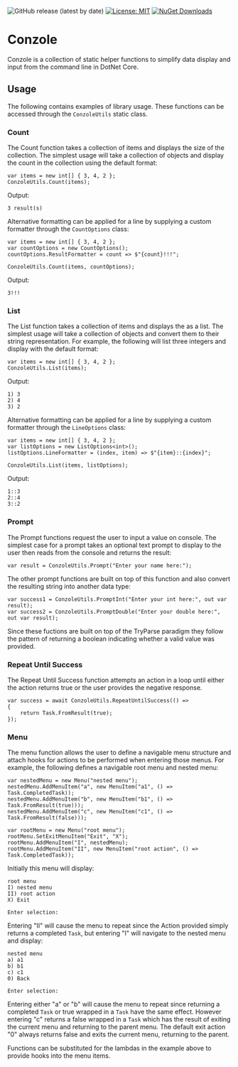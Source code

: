 ![GitHub release (latest by date)](https://img.shields.io/github/v/release/ecooper92/Conzole)
[![License: MIT](https://img.shields.io/badge/License-MIT-yellow.svg)](/LICENSE.md)
[![NuGet Downloads](https://img.shields.io/nuget/dt/Conzole?label=NuGet%20Downloads)](https://www.nuget.org/packages/Conzole/)

# Conzole
Conzole is a collection of static helper functions to simplify data display and input from the command line in DotNet Core.

## Usage
The following contains examples of library usage. These functions can be accessed through the `ConzoleUtils` static class.

### Count
The Count function takes a collection of items and displays the size of the collection. The simplest usage will take a collection of objects and display the count in the collection using the default format:
```
var items = new int[] { 3, 4, 2 };
ConzoleUtils.Count(items);
```
Output:
```
3 result(s)
```
Alternative formatting can be applied for a line by supplying a custom formatter through the `CountOptions` class:
```
var items = new int[] { 3, 4, 2 };
var countOptions = new CountOptions();
countOptions.ResultFormatter = count => $"{count}!!!";

ConzoleUtils.Count(items, countOptions);
```
Output:
```
3!!!
```

### List
The List function takes a collection of items and displays the as a list. The simplest usage will take a collection of objects and convert them to their string representation. For example, the following will list three integers and display with the default format:
```
var items = new int[] { 3, 4, 2 };
ConzoleUtils.List(items);
```
Output:
```
1) 3
2) 4
3) 2
```
Alternative formatting can be applied for a line by supplying a custom formatter through the `LineOptions` class:
```
var items = new int[] { 3, 4, 2 };
var listOptions = new ListOptions<int>();
listOptions.LineFormatter = (index, item) => $"{item}::{index}";

ConzoleUtils.List(items, listOptions);
```
Output:
```
1::3
2::4
3::2
```

### Prompt
The Prompt functions request the user to input a value on console. The simplest case for a prompt takes an optional text prompt to display to the user then reads from the console and returns the result:
```
var result = ConzoleUtils.Prompt("Enter your name here:");
```
The other prompt functions are built on top of this function and also convert the resulting string into another data type:
```
var success1 = ConzoleUtils.PromptInt("Enter your int here:", out var result);
var success2 = ConzoleUtils.PromptDouble("Enter your double here:", out var result);
```
Since these fuctions are built on top of the TryParse paradigm they follow the pattern of returning a boolean indicating whether a valid value was provided.

### Repeat Until Success
The Repeat Until Success function attempts an action in a loop until either the action returns true or the user provides the negative response. 
```
var success = await ConzoleUtils.RepeatUntilSuccess(() =>
{
    return Task.FromResult(true);
});
```

### Menu
The menu function allows the user to define a navigable menu structure and attach hooks for actions to be performed when entering those menus. For example, the following defines a navigable root menu and nested menu:
```
var nestedMenu = new Menu("nested menu");
nestedMenu.AddMenuItem("a", new MenuItem("a1", () => Task.CompletedTask));
nestedMenu.AddMenuItem("b", new MenuItem("b1", () => Task.FromResult(true)));
nestedMenu.AddMenuItem("c", new MenuItem("c1", () => Task.FromResult(false)));

var rootMenu = new Menu("root menu");
rootMenu.SetExitMenuItem("Exit", "X");
rootMenu.AddMenuItem("I", nestedMenu);
rootMenu.AddMenuItem("II", new MenuItem("root action", () => Task.CompletedTask));
```
Initially this menu will display:
```
root menu
I) nested menu
II) root action
X) Exit

Enter selection:
```
Entering "II" will cause the menu to repeat since the Action provided simply returns a completed `Task`, but entering "I" will navigate to the nested menu and display:
```
nested menu
a) a1
b) b1
c) c1
0) Back

Enter selection:
```
Entering either "a" or "b" will cause the menu to repeat since returning a completed `Task` or true wrapped in a `Task` have the same effect. However entering "c" returns a false wrapped in a `Task` which has the result of exiting the current menu and returning to the parent menu. The default exit action "0" always returns false and exits the current menu, returning to the parent.

Functions can be substituted for the lambdas in the example above to provide hooks into the menu items.
